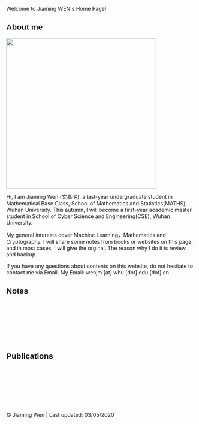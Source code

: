 
Welcome to Jiaming WEN's Home Page!
  <h2><font face="Arial"> About me </font></h2>   
  <p>
	<a href="http://www.github.com/jiamwen">
              <img src="./me.png" height="400px" style="margin-bottom:-3px"/>
            </a>
  </p>
  <p>
     Hi, I am Jiaming Wen (文嘉明), a last-year undergraduate student in Mathematical Base Class, School of Mathematics and Statistics(MATHS), Wuhan University. This autumn, I will become a first-year academic master student in School of Cyber Science and Engineering(CSE), Wuhan University.
  
  </p>
  <p>
  My general interests cover Machine Learning，Mathematics and Cryptography. I will share some notes from books or websites  on this page, and in most cases, I will give the orginal. The reason why I do it is review and backup.
  </p>
  <p>
  If you have any questions about contents on this website, do not hesitate to contact me via Email. My Email: wenjm [at] whu [dot] edu [dot] cn
  </p>
  
 <h2><font face="Arial"> Notes </font></h2>
 
 <br><br><br><br><br><br>
 <h2><font face="Arial"> Publications </font></h2>   

  <br><br><br><br><br><br><br>
          &copy; Jiaming Wen | Last updated: 03/05/2020
